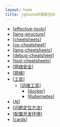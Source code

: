 ```yaml
---
layout: home
title: jqknono的探索空间
---
```


- [[effective-tools]]
- [[lang-structure]]
- [[cheetsheets]]
- [[os-cheatsheet]]
- [[lang-cheetsheets]]
- [[debug-cheatsheet]]
- [[tool-cheetsheets]]
- [[网络安全]]
- [[网络]]
- [[工具]]
  - [[运维工具]]
    - [[docker]]
    - [[Kubernetes]]
- [[AI]]
- [[问题定位方法]]
- [[配置开发环境]]
- [[cards]]

[//begin]: # "Autogenerated link references for markdown compatibility"
[effective-tools]: content/zh-cn/docs/工具/自研工具/effective-tools "effective-tools"
[lang-structure]: content/zh-cn/docs/languages/lang-structure "lang-structure"
[cheetsheets]: content/zh-cn/docs/cheetsheets/cheetsheets "cheetsheets"
[os-cheatsheet]: content/zh-cn/docs/OS/os-cheatsheet "os-cheatsheet"
[lang-cheetsheets]: content/zh-cn/docs/cheetsheets/lang-cheetsheets "lang-cheetsheets"
[debug-cheatsheet]: content/zh-cn/docs/cheetsheets/debug/debug-cheatsheet "debug-cheatsheet"
[tool-cheetsheets]: content/zh-cn/docs/cheetsheets/tool-cheetsheets "tool-cheetsheets"
[网络安全]: content/zh-cn/docs/安全/%E7%BD%91%E7%BB%9C%E5%AE%89%E5%85%A8 "网络安全"
[网络]: content/zh-cn/docs/网络/%E7%BD%91%E7%BB%9C "网络"
[工具]: content/zh-cn/docs/工具/%E5%B7%A5%E5%85%B7 "工具"
[运维工具]: content/zh-cn/docs/工具/%E8%BF%90%E7%BB%B4%E5%B7%A5%E5%85%B7 "运维工具"
[docker]: content/zh-cn/docs/工具/docker/docker "docker"
[Kubernetes]: content/zh-cn/docs/工具/k8s/Kubernetes "Kubernetes"
[AI]: content/zh-cn/docs/工具/AI/AI "AI"
[问题定位方法]: content/zh-cn/docs/问题定位/%E9%97%AE%E9%A2%98%E5%AE%9A%E4%BD%8D%E6%96%B9%E6%B3%95 "问题定位方法"
[配置开发环境]: content/zh-cn/docs/environment/%E9%85%8D%E7%BD%AE%E5%BC%80%E5%8F%91%E7%8E%AF%E5%A2%83 "配置开发环境"
[cards]: content/zh-cn/docs/cards/cards "记忆卡片"
[//end]: # "Autogenerated link references"
